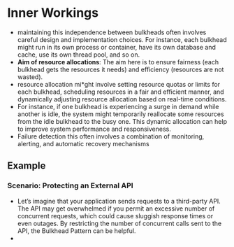 # Inner Workings
* maintaining this independence between bulkheads often involves careful design and implementation choices. For instance, each bulkhead might run in its own process or container, have its own database and cache, use its own thread pool, and so on.
* **Aim of resource allocations**: The aim here is to ensure fairness (each bulkhead gets the resources it needs) and efficiency (resources are not wasted).
* resource allocation mi*ght involve setting resource quotas or limits for each bulkhead, scheduling resources in a fair and efficient manner, and dynamically adjusting resource allocation based on real-time conditions.
* For instance, if one bulkhead is experiencing a surge in demand while another is idle, the system might temporarily reallocate some resources from the idle bulkhead to the busy one. This dynamic allocation can help to improve system performance and responsiveness.
* Failure detection this often involves a combination of monitoring, alerting, and automatic recovery mechanisms

## Example
### Scenario: Protecting an External API
* Let’s imagine that your application sends requests to a third-party API. The API may get overwhelmed if you permit an excessive number of concurrent requests, which could cause sluggish response times or even outages. By restricting the number of concurrent calls sent to the API, the Bulkhead Pattern can be helpful.
* 